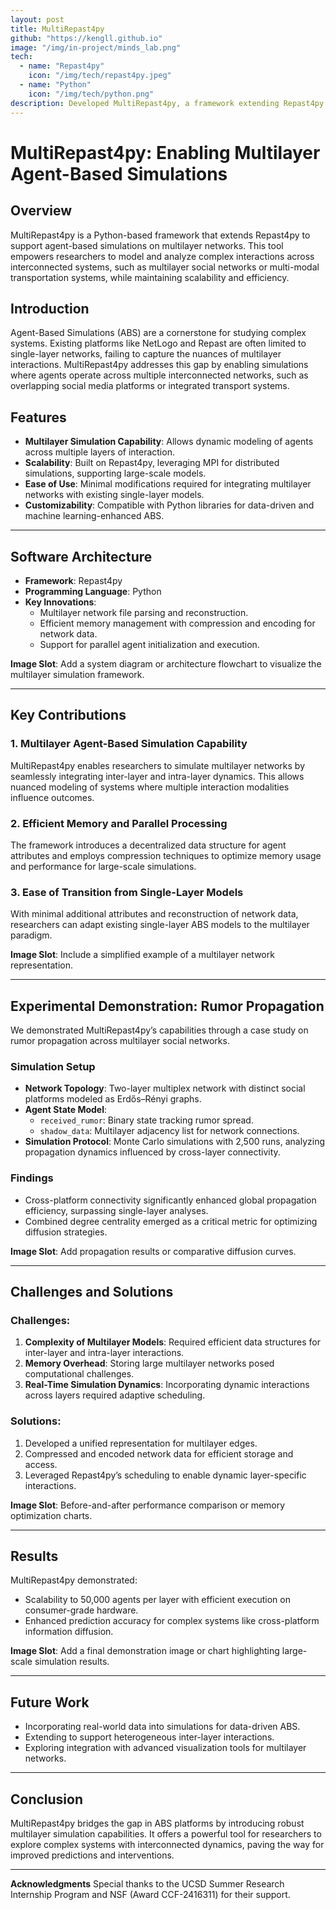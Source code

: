 ```yaml
---
layout: post
title: MultiRepast4py
github: "https://kengll.github.io"
image: "/img/in-project/minds_lab.png"
tech:
  - name: "Repast4py"
    icon: "/img/tech/repast4py.jpeg"
  - name: "Python"
    icon: "/img/tech/python.png"
description: Developed MultiRepast4py, a framework extending Repast4py to enable multilayer agent-based simulations for analyzing complex, interconnected systems.
---
```


# MultiRepast4py: Enabling Multilayer Agent-Based Simulations

## Overview
MultiRepast4py is a Python-based framework that extends Repast4py to support agent-based simulations on multilayer networks. This tool empowers researchers to model and analyze complex interactions across interconnected systems, such as multilayer social networks or multi-modal transportation systems, while maintaining scalability and efficiency.


## Introduction
Agent-Based Simulations (ABS) are a cornerstone for studying complex systems. Existing platforms like NetLogo and Repast are often limited to single-layer networks, failing to capture the nuances of multilayer interactions. MultiRepast4py addresses this gap by enabling simulations where agents operate across multiple interconnected networks, such as overlapping social media platforms or integrated transport systems.



## Features
- **Multilayer Simulation Capability**: Allows dynamic modeling of agents across multiple layers of interaction.
- **Scalability**: Built on Repast4py, leveraging MPI for distributed simulations, supporting large-scale models.
- **Ease of Use**: Minimal modifications required for integrating multilayer networks with existing single-layer models.
- **Customizability**: Compatible with Python libraries for data-driven and machine learning-enhanced ABS.

---

## Software Architecture
- **Framework**: Repast4py
- **Programming Language**: Python
- **Key Innovations**:
  - Multilayer network file parsing and reconstruction.
  - Efficient memory management with compression and encoding for network data.
  - Support for parallel agent initialization and execution.

**Image Slot**: Add a system diagram or architecture flowchart to visualize the multilayer simulation framework.

---

## Key Contributions
### 1. Multilayer Agent-Based Simulation Capability
MultiRepast4py enables researchers to simulate multilayer networks by seamlessly integrating inter-layer and intra-layer dynamics. This allows nuanced modeling of systems where multiple interaction modalities influence outcomes.

### 2. Efficient Memory and Parallel Processing
The framework introduces a decentralized data structure for agent attributes and employs compression techniques to optimize memory usage and performance for large-scale simulations.

### 3. Ease of Transition from Single-Layer Models
With minimal additional attributes and reconstruction of network data, researchers can adapt existing single-layer ABS models to the multilayer paradigm.

**Image Slot**: Include a simplified example of a multilayer network representation.

---

## Experimental Demonstration: Rumor Propagation
We demonstrated MultiRepast4py’s capabilities through a case study on rumor propagation across multilayer social networks.

### Simulation Setup
- **Network Topology**: Two-layer multiplex network with distinct social platforms modeled as Erdős–Rényi graphs.
- **Agent State Model**:
  - `received_rumor`: Binary state tracking rumor spread.
  - `shadow_data`: Multilayer adjacency list for network connections.
- **Simulation Protocol**: Monte Carlo simulations with 2,500 runs, analyzing propagation dynamics influenced by cross-layer connectivity.

### Findings
- Cross-platform connectivity significantly enhanced global propagation efficiency, surpassing single-layer analyses.
- Combined degree centrality emerged as a critical metric for optimizing diffusion strategies.

**Image Slot**: Add propagation results or comparative diffusion curves.

---

## Challenges and Solutions
### Challenges:
1. **Complexity of Multilayer Models**: Required efficient data structures for inter-layer and intra-layer interactions.
2. **Memory Overhead**: Storing large multilayer networks posed computational challenges.
3. **Real-Time Simulation Dynamics**: Incorporating dynamic interactions across layers required adaptive scheduling.

### Solutions:
1. Developed a unified representation for multilayer edges.
2. Compressed and encoded network data for efficient storage and access.
3. Leveraged Repast4py’s scheduling to enable dynamic layer-specific interactions.

**Image Slot**: Before-and-after performance comparison or memory optimization charts.

---

## Results
MultiRepast4py demonstrated:
- Scalability to 50,000 agents per layer with efficient execution on consumer-grade hardware.
- Enhanced prediction accuracy for complex systems like cross-platform information diffusion.

**Image Slot**: Add a final demonstration image or chart highlighting large-scale simulation results.

---

## Future Work
- Incorporating real-world data into simulations for data-driven ABS.
- Extending to support heterogeneous inter-layer interactions.
- Exploring integration with advanced visualization tools for multilayer networks.

---

## Conclusion
MultiRepast4py bridges the gap in ABS platforms by introducing robust multilayer simulation capabilities. It offers a powerful tool for researchers to explore complex systems with interconnected dynamics, paving the way for improved predictions and interventions.

---

**Acknowledgments**
Special thanks to the UCSD Summer Research Internship Program and NSF (Award CCF-2416311) for their support.
